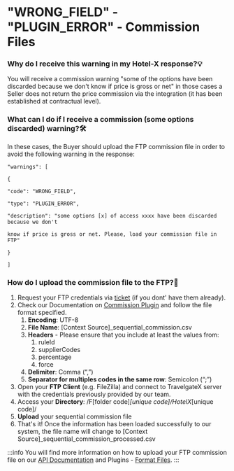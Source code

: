﻿---
sidebar_position: 21
---

# "WRONG_FIELD" - "PLUGIN_ERROR" - Commission Files

### Why do I receive this warning in my Hotel-X response?💡
You will receive a commission warning "some of the options have been discarded because we don't know if price is gross or net" in those cases a Seller does not return the price commission via the integration (it has been established at contractual level).

### What can I do if I receive a commission (some options discarded) warning?🛠️
In these cases, the Buyer should upload the FTP commission file in order to avoid the following warning in the response:

```
"warnings": [

{

"code": "WRONG_FIELD",

"type": "PLUGIN_ERROR",

"description": "some options [x] of access xxxx have been discarded because we don't

know if price is gross or net. Please, load your commission file in FTP"

}

]
```

### How do I upload the commission file to the FTP?🚀
1. Request your FTP credentials via [ticket](https://knowledge.travelgate.com/tickets-status) (if you dont' have them already). 
1. Check our Documentation on [Commission Plugin](https://docs.travelgatex.com/connectiontypesbuyers/hotel-x/plugins/net-price/) and follow the file format specified.
	1. **Encoding**: UTF-8
	1. **File Name**: [Context Source]_sequential_commission.csv
	1. **Headers** - Please ensure that you include at least the values from:
		1. ruleId
		1. supplierCodes
		1. percentage
		1. force
	1. **Delimiter**:  Comma (“,”)
	1. **Separator for multiples codes in the same row**: Semicolon (“;”)
1. Open your **FTP Client** (e.g. FileZilla) and connect to TravelgateX server with the credentials previously provided by our team.
1. Access your **Directory**: /F[folder code]_[unique code]/HotelX_[unique code]/
1. **Upload** your sequential commission file
1. That's it! Once the information has been loaded successfully to our system, the file name will change to [Context Source]_sequential_commission_processed.csv
 
:::info
You will find more information on how to upload your FTP commission file on our [API Documentation](https://docs.travelgatex.com/connectiontypesbuyers/hotel-x/plugins/net-price/) and Plugins - [Format Files](https://docs.travelgatex.com/connectiontypesbuyers/hotel-x/plugins/format-files/).
:::